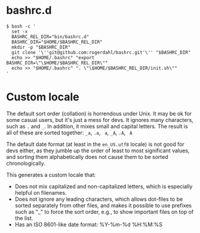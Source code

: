 # bashrc.d

```shell script
$ bash -c '
  set -x
  BASHRC_REL_DIR="bin/bashrc.d"
  BASHRC_DIR="$HOME/$BASHRC_REL_DIR"
  mkdir -p "$BASHRC_DIR"
  git clone '\''git@github.com:rogerdahl/bashrc.git'\'' "$BASHRC_DIR"
  echo >> "$HOME/.bashrc" "export BASHRC_DIR=\"\$HOME/$BASHRC_REL_DIR\""
  echo >> "$HOME/.bashrc" ". \"\$HOME/$BASHRC_REL_DIR/init.sh\""
'
```


# Custom locale

The default sort order (collation) is horrendous under Unix. It may be ok for some casual users, but it's just a mess for devs. It ignores many characters, such as `.` and `_`. In addition, it mixes small and capital letters. The result is all of these are sorted together: `_a`, `.a`, ` a`, `_A`, `.A`, ` A`

The default date format (at least in the `en_US.utf8` locale) is not good for devs either, as they jumble up the order of least to most significant values, and sorting them alphabetically does not cause them to be sorted chronologically.

This generates a custom locale that:

- Does not mix capitalized and non-capitalized letters, which is especially helpful on filenames.
- Does not ignore any leading characters, which allows dot-files to be sorted separately from other files, and makes it possible to use prefixes such as "_" to force the sort order, e.g., to show important files on top of the list.
- Has an ISO 8601-like date format: %Y-%m-%d %H:%M:%S

